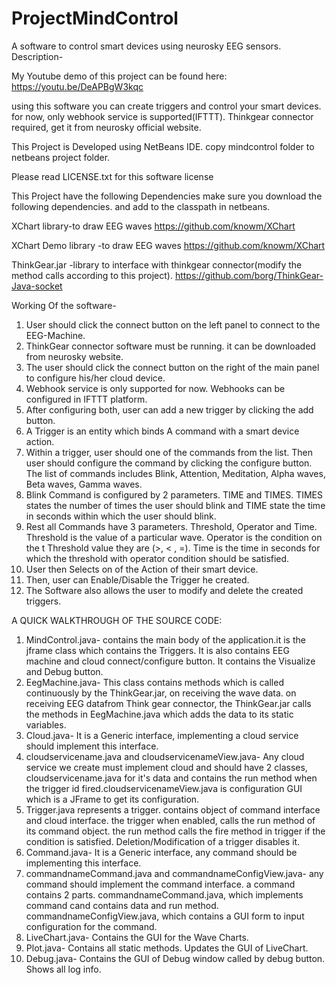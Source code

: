 # ProjectMindControl
A software to control smart devices using neurosky EEG sensors.
Description-

My Youtube demo of this project can be found here:
https://youtu.be/DeAPBgW3kqc

using this software you can create triggers and control your smart devices.
for now, only webhook service is supported(IFTTT).
Thinkgear connector required, get it from neurosky official website.

This Project is Developed using NetBeans IDE.
copy mindcontrol folder to netbeans project folder.
 
Please read LICENSE.txt for this software license

This Project have the following Dependencies
make sure you download the following dependencies. and add to the classpath in netbeans.

XChart library-to draw EEG waves
https://github.com/knowm/XChart

XChart Demo library	-to draw EEG waves
https://github.com/knowm/XChart

ThinkGear.jar -library to interface with thinkgear connector(modify the method calls according to this project).
https://github.com/borg/ThinkGear-Java-socket

Working Of the software-
1.	User should click the connect button on the left panel to connect to the EEG-Machine.
2.  ThinkGear connector software must be running. it can be downloaded from neurosky website. 
3.	The user should click the connect button on the right of the main panel to configure his/her cloud device.
4.  Webhook service is only supported for now. Webhooks can be configured in IFTTT platform. 
3.	After configuring both, user can add a new trigger by clicking the add button.
4.	A Trigger is an entity which binds A command with a smart device action.
5.	Within a trigger, user should one of the commands from the list. Then user should configure the command by clicking the configure button. The list of commands includes Blink, Attention, Meditation, Alpha waves, Beta waves, Gamma waves.
6.	Blink Command is configured by 2 parameters. TIME and TIMES. TIMES states the number of times the user should blink and TIME state the time in seconds within which the user should blink.
7.	Rest all Commands have 3 parameters. Threshold, Operator and Time. Threshold is the value of a particular wave. Operator is the condition on the t Threshold value they are (>, < , =). Time is the time in seconds for which the threshold with operator condition should be satisfied.
8.	User then Selects on of the Action of their smart device.
9.	Then, user can Enable/Disable the Trigger he created.
10.	The Software also allows the user to modify and delete the created triggers.     

A QUICK WALKTHROUGH OF THE SOURCE CODE:
1. MindControl.java-
contains the main body of the application.it is the jframe class which contains the Triggers.
It is also contains EEG machine and cloud connect/configure button. It contains the Visualize and Debug button.
2. EegMachine.java-
This class contains methods which is called continuously by the ThinkGear.jar, on receiving
the wave data. on receiving EEG datafrom Think gear connector, the ThinkGear.jar calls the methods
in EegMachine.java which adds the data to its static variables.
3. Cloud.java-
It is a Generic interface, implementing a cloud service should implement this interface.
4. cloudservicename.java and cloudservicenameView.java-
Any cloud service we create must implement cloud and should have 2 classes, cloudservicename.java for it's data and contains
the run method when the trigger id fired.cloudservicenameView.java is configuration GUI which is a JFrame to get its configuration.
5. Trigger.java 
represents a trigger. contains object of command interface and cloud interface. the trigger when enabled,
calls the run method of its command object. the run method calls the fire method in trigger if the condition is 
satisfied. Deletion/Modification of a trigger disables it.
6. Command.java-
It is a Generic interface, any command should be implementing this interface.
7. commandnameCommand.java and commandnameConfigView.java-
any command should implement the command interface. a command contains 2 parts. commandnameCommand.java,
which implements command cand contains data and run method. commandnameConfigView.java,
which contains a GUI form to input configuration for the command.
8. LiveChart.java-
Contains the GUI for the Wave Charts.
9. Plot.java-
Contains all static methods. Updates the GUI of LiveChart.
10. Debug.java-
Contains the GUI of Debug window called by debug button. Shows all log info.